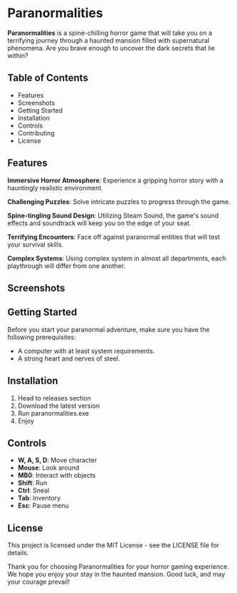 # **Paranormalities**

**Paranormalities** is a spine-chilling horror game that will take you on a terrifying journey through a haunted mansion filled with supernatural phenomena. Are you brave enough to uncover the dark secrets that lie within?

## **Table of Contents**
* Features
* Screenshots
* Getting Started
* Installation
* Controls
* Contributing
* License

## **Features**
**Immersive Horror Atmosphere**: Experience a gripping horror story with a hauntingly realistic environment.

**Challenging Puzzles**: Solve intricate puzzles to progress through the game.

**Spine-tingling Sound Design**: Utilizing Steam Sound, the game's sound effects and soundtrack will keep you on the edge of your seat.

**Terrifying Encounters**: Face off against paranormal entities that will test your survival skills.

**Complex Systems**: Using complex system in almost all departments, each playthrough will differ from one another.

## **Screenshots**

## **Getting Started**
Before you start your paranormal adventure, make sure you have the following prerequisites:

* A computer with at least system requirements.
* A strong heart and nerves of steel.

## **Installation**
1. Head to releases section
2. Download the latest version
3. Run paranormalities.exe
4. Enjoy

## **Controls**
* **W, A, S, D**: Move character
* **Mouse**: Look around
* **MB0**: Interact with objects
* **Shift**: Run
* **Ctrl**: Sneal
* **Tab**: Inventory
* **Esc**: Pause menu

## **License**
This project is licensed under the MIT License - see the LICENSE file for details.

Thank you for choosing Paranormalities for your horror gaming experience. We hope you enjoy your stay in the haunted mansion. Good luck, and may your courage prevail!
